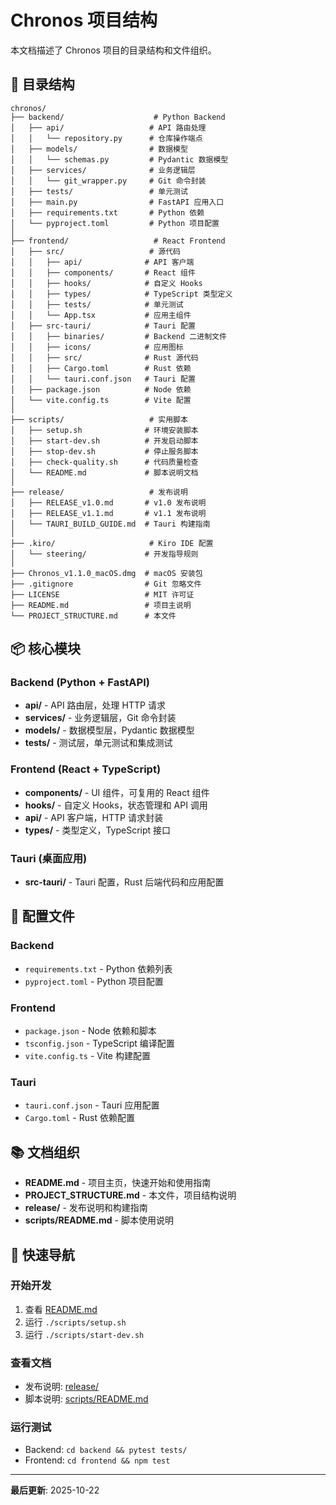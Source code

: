 # Chronos 项目结构

本文档描述了 Chronos 项目的目录结构和文件组织。

## 📁 目录结构

```
chronos/
├── backend/                    # Python Backend
│   ├── api/                   # API 路由处理
│   │   └── repository.py      # 仓库操作端点
│   ├── models/                # 数据模型
│   │   └── schemas.py         # Pydantic 数据模型
│   ├── services/              # 业务逻辑层
│   │   └── git_wrapper.py     # Git 命令封装
│   ├── tests/                 # 单元测试
│   ├── main.py                # FastAPI 应用入口
│   ├── requirements.txt       # Python 依赖
│   └── pyproject.toml         # Python 项目配置
│
├── frontend/                   # React Frontend
│   ├── src/                   # 源代码
│   │   ├── api/              # API 客户端
│   │   ├── components/       # React 组件
│   │   ├── hooks/            # 自定义 Hooks
│   │   ├── types/            # TypeScript 类型定义
│   │   ├── tests/            # 单元测试
│   │   └── App.tsx           # 应用主组件
│   ├── src-tauri/            # Tauri 配置
│   │   ├── binaries/         # Backend 二进制文件
│   │   ├── icons/            # 应用图标
│   │   ├── src/              # Rust 源代码
│   │   ├── Cargo.toml        # Rust 依赖
│   │   └── tauri.conf.json   # Tauri 配置
│   ├── package.json          # Node 依赖
│   └── vite.config.ts        # Vite 配置
│
├── scripts/                   # 实用脚本
│   ├── setup.sh              # 环境安装脚本
│   ├── start-dev.sh          # 开发启动脚本
│   ├── stop-dev.sh           # 停止服务脚本
│   ├── check-quality.sh      # 代码质量检查
│   └── README.md             # 脚本说明文档
│
├── release/                   # 发布说明
│   ├── RELEASE_v1.0.md       # v1.0 发布说明
│   ├── RELEASE_v1.1.md       # v1.1 发布说明
│   └── TAURI_BUILD_GUIDE.md  # Tauri 构建指南
│
├── .kiro/                     # Kiro IDE 配置
│   └── steering/             # 开发指导规则
│
├── Chronos_v1.1.0_macOS.dmg  # macOS 安装包
├── .gitignore                # Git 忽略文件
├── LICENSE                   # MIT 许可证
├── README.md                 # 项目主说明
└── PROJECT_STRUCTURE.md      # 本文件
```

## 📦 核心模块

### Backend (Python + FastAPI)
- **api/** - API 路由层，处理 HTTP 请求
- **services/** - 业务逻辑层，Git 命令封装
- **models/** - 数据模型层，Pydantic 数据模型
- **tests/** - 测试层，单元测试和集成测试

### Frontend (React + TypeScript)
- **components/** - UI 组件，可复用的 React 组件
- **hooks/** - 自定义 Hooks，状态管理和 API 调用
- **api/** - API 客户端，HTTP 请求封装
- **types/** - 类型定义，TypeScript 接口

### Tauri (桌面应用)
- **src-tauri/** - Tauri 配置，Rust 后端代码和应用配置

## 🔧 配置文件

### Backend
- `requirements.txt` - Python 依赖列表
- `pyproject.toml` - Python 项目配置

### Frontend
- `package.json` - Node 依赖和脚本
- `tsconfig.json` - TypeScript 编译配置
- `vite.config.ts` - Vite 构建配置

### Tauri
- `tauri.conf.json` - Tauri 应用配置
- `Cargo.toml` - Rust 依赖配置

## 📚 文档组织

- **README.md** - 项目主页，快速开始和使用指南
- **PROJECT_STRUCTURE.md** - 本文件，项目结构说明
- **release/** - 发布说明和构建指南
- **scripts/README.md** - 脚本使用说明

## 🚀 快速导航

### 开始开发
1. 查看 [README.md](./README.md)
2. 运行 `./scripts/setup.sh`
3. 运行 `./scripts/start-dev.sh`

### 查看文档
- 发布说明: [release/](./release/)
- 脚本说明: [scripts/README.md](./scripts/README.md)

### 运行测试
- Backend: `cd backend && pytest tests/`
- Frontend: `cd frontend && npm test`

---

**最后更新**: 2025-10-22
